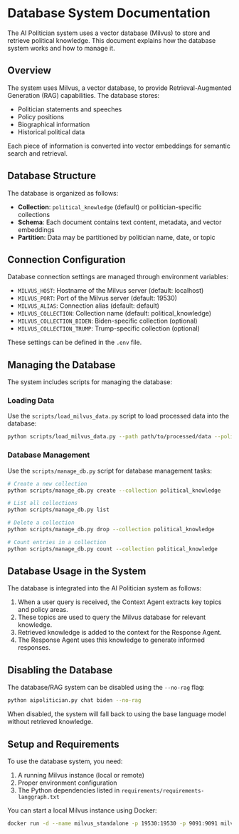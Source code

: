 # Database System Documentation

The AI Politician system uses a vector database (Milvus) to store and retrieve political knowledge. This document explains how the database system works and how to manage it.

## Overview

The system uses Milvus, a vector database, to provide Retrieval-Augmented Generation (RAG) capabilities. The database stores:

- Politician statements and speeches
- Policy positions
- Biographical information
- Historical political data

Each piece of information is converted into vector embeddings for semantic search and retrieval.

## Database Structure

The database is organized as follows:

- **Collection**: `political_knowledge` (default) or politician-specific collections
- **Schema**: Each document contains text content, metadata, and vector embeddings
- **Partition**: Data may be partitioned by politician name, date, or topic

## Connection Configuration

Database connection settings are managed through environment variables:

- `MILVUS_HOST`: Hostname of the Milvus server (default: localhost)
- `MILVUS_PORT`: Port of the Milvus server (default: 19530)
- `MILVUS_ALIAS`: Connection alias (default: default)
- `MILVUS_COLLECTION`: Collection name (default: political_knowledge)
- `MILVUS_COLLECTION_BIDEN`: Biden-specific collection (optional)
- `MILVUS_COLLECTION_TRUMP`: Trump-specific collection (optional)

These settings can be defined in the `.env` file.

## Managing the Database

The system includes scripts for managing the database:

### Loading Data

Use the `scripts/load_milvus_data.py` script to load processed data into the database:

```bash
python scripts/load_milvus_data.py --path path/to/processed/data --politician biden
```

### Database Management

Use the `scripts/manage_db.py` script for database management tasks:

```bash
# Create a new collection
python scripts/manage_db.py create --collection political_knowledge

# List all collections
python scripts/manage_db.py list

# Delete a collection
python scripts/manage_db.py drop --collection political_knowledge

# Count entries in a collection
python scripts/manage_db.py count --collection political_knowledge
```

## Database Usage in the System

The database is integrated into the AI Politician system as follows:

1. When a user query is received, the Context Agent extracts key topics and policy areas.
2. These topics are used to query the Milvus database for relevant knowledge.
3. Retrieved knowledge is added to the context for the Response Agent.
4. The Response Agent uses this knowledge to generate informed responses.

## Disabling the Database

The database/RAG system can be disabled using the `--no-rag` flag:

```bash
python aipolitician.py chat biden --no-rag
```

When disabled, the system will fall back to using the base language model without retrieved knowledge.

## Setup and Requirements

To use the database system, you need:

1. A running Milvus instance (local or remote)
2. Proper environment configuration
3. The Python dependencies listed in `requirements/requirements-langgraph.txt`

You can start a local Milvus instance using Docker:

```bash
docker run -d --name milvus_standalone -p 19530:19530 -p 9091:9091 milvusdb/milvus:latest standalone
``` 